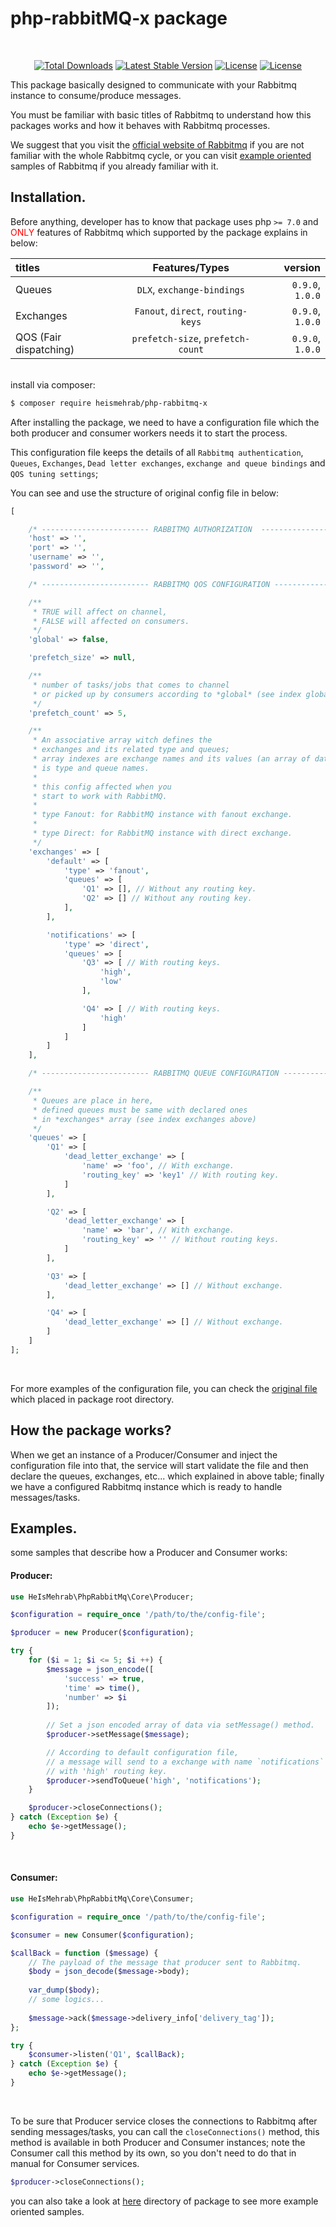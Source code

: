 # php-rabbitMQ-x package
<br>

<p align="center">
<a href="https://packagist.org/packages/heismehrab/php-rabbitmq-x"><img src="https://poser.pugx.org/heismehrab/php-rabbitmq-x/d/total.svg" alt="Total Downloads"></a>
<a href="https://packagist.org/packages/heismehrab/php-rabbitmq-x"><img src="https://poser.pugx.org/heismehrab/php-rabbitmq-x/v/stable.svg" alt="Latest Stable Version"></a>
<a href="https://packagist.org/packages/heismehrab/php-rabbitmq-x"><img src="https://poser.pugx.org/heismehrab/php-rabbitmq-x/license.svg" alt="License"></a>
<a href="https://packagist.org/packages/heismehrab/php-rabbitmq-x"><img src="https://poser.pugx.org/heismehrab/php-rabbitmq-x/composerlock" alt="License"></a>
</p>

This package basically designed to communicate with your Rabbitmq instance to consume/produce messages.

You must be familiar with basic titles of Rabbitmq to understand how this packages works and how it behaves with Rabbitmq processes.

We suggest that you visit the [official website of Rabbitmq](https://rabbitmq.com) if you are not familiar with the whole Rabbitmq cycle, or you can visit 
[example oriented](https://www.rabbitmq.com/getstarted.html) samples of Rabbitmq if you already familiar with it.

## Installation.

Before anything, developer has to know that package uses php `>= 7.0` and 
<span style="color: red"> ONLY </span> features of Rabbitmq which supported by the package explains in below:

| titles | Features/Types | version |
| :---         |     :---:      |          ---: |
| Queues   | `DLX`, `exchange-bindings`     | `0.9.0`, `1.0.0`    |
| Exchanges     | `Fanout`, `direct`, `routing-keys`       | `0.9.0`, `1.0.0`      |
| QOS (Fair dispatching)     | `prefetch-size`, `prefetch-count`       | `0.9.0`, `1.0.0`      |

<br>
install via composer:

```bash
$ composer require heismehrab/php-rabbitmq-x
```

After installing the package, we need to have a configuration file which the both producer and consumer workers needs it to start the process.

This configuration file keeps the details of all `Rabbitmq authentication`, `Queues`, `Exchanges`, `Dead letter exchanges`, `exchange and queue bindings` and `QOS tuning settings`;

You can see and use the structure of original config file in below:

```php
[

    /* ------------------------ RABBITMQ AUTHORIZATION  ------------------------ */
    'host' => '',
    'port' => '',
    'username' => '',
    'password' => '',

    /* ------------------------ RABBITMQ QOS CONFIGURATION ------------------------ */

    /**
     * TRUE will affect on channel,
     * FALSE will affected on consumers.
     */
    'global' => false,

    'prefetch_size' => null,

    /**
     * number of tasks/jobs that comes to channel
     * or picked up by consumers according to *global* (see index global above).
     */
    'prefetch_count' => 5,

    /**
     * An associative array witch defines the
     * exchanges and its related type and queues;
     * array indexes are exchange names and its values (an array of data)
     * is type and queue names.
     *
     * this config affected when you
     * start to work with RabbitMQ.
     *
     * type Fanout: for RabbitMQ instance with fanout exchange.
     *
     * type Direct: for RabbitMQ instance with direct exchange.
     */
    'exchanges' => [
        'default' => [
            'type' => 'fanout',
            'queues' => [
                'Q1' => [], // Without any routing key.
                'Q2' => [] // Without any routing key.
            ],
        ],

        'notifications' => [
            'type' => 'direct',
            'queues' => [
                'Q3' => [ // With routing keys.
                    'high',
                    'low'
                ],

                'Q4' => [ // With routing keys.
                    'high'
                ]
            ]
        ]
    ],

    /* ------------------------ RABBITMQ QUEUE CONFIGURATION ------------------------ */

    /**
     * Queues are place in here,
     * defined queues must be same with declared ones
     * in *exchanges* array (see index exchanges above)
     */
    'queues' => [
        'Q1' => [
            'dead_letter_exchange' => [
                'name' => 'foo', // With exchange.
                'routing_key' => 'key1' // With routing key.
            ]
        ],

        'Q2' => [
            'dead_letter_exchange' => [
                'name' => 'bar', // With exchange.
                'routing_key' => '' // Without routing keys.
            ]
        ],

        'Q3' => [
            'dead_letter_exchange' => [] // Without exchange.
        ],

        'Q4' => [
            'dead_letter_exchange' => [] // Without exchange.
        ]
    ]
];
``` 
<br>

For more examples of the configuration file, you can check the [original file](./src/Config/config.php) which placed in package root directory.

## How the package works?
When we get an instance of a Producer/Consumer and inject the configuration file into that,
the service will start validate the file and then declare the queues, exchanges, etc... which explained in above table;
finally we have a configured Rabbitmq instance which is ready to handle messages/tasks. 

## Examples.

some samples that describe how a Producer and Consumer works:

#### Producer:

```php
use HeIsMehrab\PhpRabbitMq\Core\Producer;

$configuration = require_once '/path/to/the/config-file';

$producer = new Producer($configuration);

try {
    for ($i = 1; $i <= 5; $i ++) {
        $message = json_encode([
            'success' => true,
            'time' => time(),
            'number' => $i
        ]);
    
        // Set a json encoded array of data via setMessage() method.
        $producer->setMessage($message);

        // According to default configuration file,
        // a message will send to a exchange with name `notifications`
        // with 'high' routing key. 
        $producer->sendToQueue('high', 'notifications');
    }

    $producer->closeConnections();
} catch (Exception $e) {
    echo $e->getMessage();
}
```
<br>

#### Consumer:

```php
use HeIsMehrab\PhpRabbitMq\Core\Consumer;

$configuration = require_once '/path/to/the/config-file';

$consumer = new Consumer($configuration);

$callBack = function ($message) {
    // The payload of the message that producer sent to Rabbitmq.
    $body = json_decode($message->body);
    
    var_dump($body);
    // some logics...
    
    $message->ack($message->delivery_info['delivery_tag']);
};

try {
    $consumer->listen('Q1', $callBack);
} catch (Exception $e) {
    echo $e->getMessage();
}
```

<br>

To be sure that Producer service closes the connections to Rabbitmq after sending messages/tasks,
you can call the `closeConnections()` method, this method is available in both Producer and Consumer instances;
note the Consumer call this method by its own, so you don't need to do that in manual for Consumer services.
<br>

```php 
$producer->closeConnections();
```

you can also take a look at [here](./example) directory of package to see more example oriented samples.
